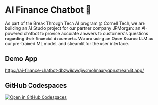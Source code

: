 # AI Finance Chatbot 👾

As part of the Break Through Tech AI program @ Cornell Tech, we are building an AI Studio project for our partner company JPMorgan: an AI-powered chatbot to provide accurate answers to customers's questions regarding their financial documents. We are using an Open Source LLM as our pre-trained ML model, and streamlit for the user interface. 

## Demo App

https://ai-finance-chatbot-dbzw9dwdjwcmolmauryqpn.streamlit.app/

## GitHub Codespaces

[![Open in GitHub Codespaces](https://github.com/codespaces/badge.svg)](https://codespaces.new/streamlit/app-starter-kit?quickstart=1)

